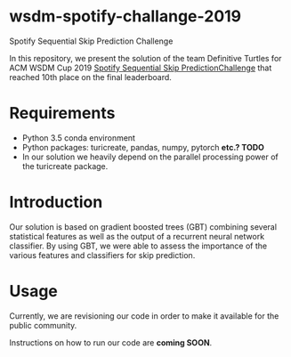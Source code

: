 # wsdm-spotify-challange-2019
Spotify Sequential Skip Prediction Challenge

In this repository, we present the solution of the team Definitive Turtles for ACM WSDM Cup 2019 [Spotify Sequential Skip PredictionChallenge](https://www.crowdai.org/challenges/spotify-sequential-skip-prediction-challenge) that reached 10th place on the final leaderboard.

# Requirements

- Python 3.5 conda environment
- Python packages: turicreate, pandas, numpy, pytorch **etc.? TODO**
- In our solution we heavily depend on the parallel processing power of the turicreate package.

# Introduction

Our solution is based on gradient boosted trees (GBT) combining several statistical features as well as the output of a recurrent neural network classifier. By using GBT, we were able to assess the importance of the various features and classifiers for skip prediction.

# Usage

Currently, we are revisioning our code in order to make it available for the public community.

Instructions on how to run our code are **coming SOON**.
